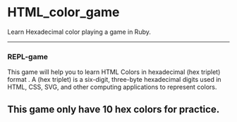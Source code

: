 # HTML_color_game
Learn Hexadecimal color playing a game in Ruby.

---
### REPL-game

This game will help you to learn HTML Colors in hexadecimal (hex triplet) format . A (hex triplet) is a six-digit, three-byte hexadecimal digits used in HTML, CSS, SVG, and other computing applications to represent colors.

This game only have 10 hex colors for practice.
-
